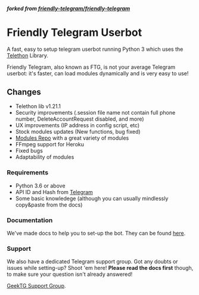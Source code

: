 ##### forked from [friendly-telegram/friendly-telegram](https://gitlab.com/friendly-telegram/friendly-telegram)
# Friendly Telegram Userbot
A fast, easy to setup telegram userbot running Python 3 which uses the [Telethon](https://github.com/LonamiWebs/Telethon/) Library.

Friendly Telegram, also known as FTG, is not your average Telegram userbot: it's faster, can load modules dynamically and is very easy to use!

## Changes
- Telethon lib v1.21.1
- Security improvements (.session file name not contain full phone number, DeleteAccountRequest disabled, and more)
- UX improvements (IP address in config script, etc)
- Stock modules updates (New functions, bug fixed)
- [Modules Repo](https://github.com/GeekTG/FTG-Modules) with a great variety of modules
- FFmpeg support for Heroku
- Fixed bugs
- Adaptability of modules

### Requirements
- Python 3.6 or above
- API ID and Hash from [Telegram](https://my.telegram.org/apps)
- Some basic knowledege (although you can usually mindlessly copy&paste from the docs)

### Documentation
We've made docs to help you to set-up the bot.
They can be found [here](https://ftg.geektg.ml).

### Support
We also have a dedicated Telegram support group. Got any doubts or issues while setting-up? Shoot 'em here! **Please read the docs first** though, to make sure your question isn't already answered!

[GeekTG Support Group](https://t.me/chat_ftg "Telegram").
